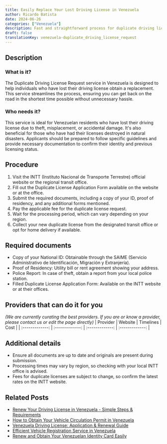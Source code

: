 ```yaml
---
title: Easily Replace Your Lost Driving License in Venezuela
author: Ricardo Batista
date: 2024-06-26
categories: ["Venezuela"]
description: Fast and straightforward process for duplicate driving license request in Venezuela. Get back on the road quickly and securely.
draft: false
translationKey: venezuela-duplicate_driving_license_request
---
```


## Description
### What is it?
The Duplicate Driving License Request service in Venezuela is designed to help individuals who have lost their driving license obtain a replacement. This service streamlines the process, ensuring you can get back on the road in the shortest time possible without unnecessary hassle.

### Who needs it?
This service is ideal for Venezuelan residents who have lost their driving license due to theft, misplacement, or accidental damage. It's also beneficial for those who have had their licenses destroyed in natural disasters. Applicants should be prepared to follow specific guidelines and provide necessary documentation to confirm their identity and previous licensing status.

## Procedure

1. Visit the INTT (Instituto Nacional de Transporte Terrestre) official website or the regional transit office.
2. Fill out the Duplicate License Application Form available on the website or at the office.
3. Submit the required documents, including a copy of your ID, proof of residency, and any additional forms mentioned.
4. Pay the applicable fee for the duplicate license request.
5. Wait for the processing period, which can vary depending on your region.
6. Collect your new duplicate license from the designated transit office or opt for home delivery if available.


## Required documents

- Copy of your National ID: Obtainable through the SAIME (Servicio Administrativo de Identificación, Migración y Extranjería).
- Proof of Residency: Utility bill or rent agreement showing your address.
- Police Report: In case of theft, obtain a report from your local police station.
- Filled Duplicate License Application Form: Available on the INTT website or at their offices.


## Providers that can do it for you
_(We are currently curating the best providers. If you are or know a provider, please contact us or edit the page directly)_
| Provider        |     Website     |     Timelines    |       Cost      |
| :-------------: | :-------------: |  :-------------: | :-------------: |

## Additional details

- Ensure all documents are up to date and originals are present during submission.
- Processing times may vary by region, so checking with your local INTT office is advised.
- Fees for duplicate licenses are subject to change, so confirm the latest rates on the INTT website.




## Related Posts

- [Renew Your Driving License in Venezuela - Simple Steps & Requirements](https://tramitit.com/guides/venezuela/driving_license_renewal/)
- [How to Obtain Your Vehicle Circulation Permit in Venezuela](https://tramitit.com/guides/venezuela/circulation_permit/)
- [Venezuela Driving License: Application & Renewal Guide](https://tramitit.com/guides/venezuela/driving_license/)
- [Efficient Vehicle Registration Service in Venezuela](https://tramitit.com/guides/venezuela/vehicle_registration/)
- [Renew and Obtain Your Venezuelan Identity Card Easily](https://tramitit.com/guides/venezuela/identity_card/)